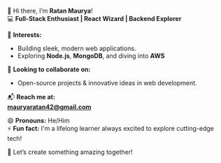 
👋 Hi there, I’m **Ratan Maurya**!  
💻 **Full-Stack Enthusiast | React Wizard | Backend Explorer**  

🌟 **Interests:**  
- Building sleek, modern web applications.  
- Exploring **Node.js**, **MongoDB**, and diving into **AWS**
  
🤝 **Looking to collaborate on:**  
- Open-source projects & innovative ideas in web development.  

📬 **Reach me at:**  
**mauryaratan42@gmail.com**  

😄 **Pronouns:** He/Him  
⚡ **Fun fact:** I'm a lifelong learner always excited to explore cutting-edge tech!  

🚀 Let’s create something amazing together!  


<!---
ratanmaurya01/ratanmaurya01 is a ✨ special ✨ repository because its `README.md` (this file) appears on your GitHub profile.
You can click the Preview link to take a look at your changes.
--->
